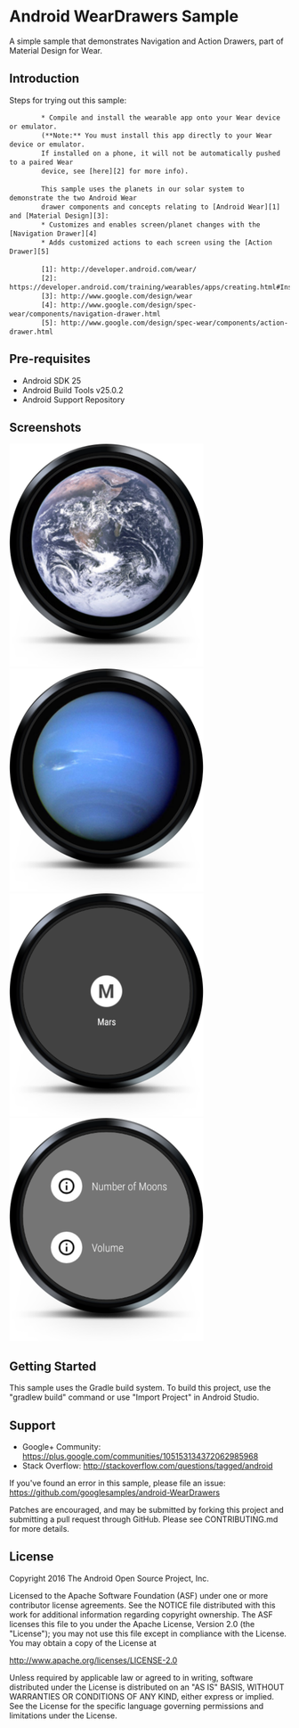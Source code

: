 
Android WearDrawers Sample
===================================

A simple sample that demonstrates Navigation and Action Drawers, part of Material Design for Wear.

Introduction
------------

Steps for trying out this sample:

            * Compile and install the wearable app onto your Wear device or emulator.
            (**Note:** You must install this app directly to your Wear device or emulator.
            If installed on a phone, it will not be automatically pushed to a paired Wear
            device, see [here][2] for more info).

            This sample uses the planets in our solar system to demonstrate the two Android Wear
            drawer components and concepts relating to [Android Wear][1] and [Material Design][3]:
            * Customizes and enables screen/planet changes with the [Navigation Drawer][4]
            * Adds customized actions to each screen using the [Action Drawer][5]

            [1]: http://developer.android.com/wear/
            [2]: https://developer.android.com/training/wearables/apps/creating.html#Install
            [3]: http://www.google.com/design/wear
            [4]: http://www.google.com/design/spec-wear/components/navigation-drawer.html
            [5]: http://www.google.com/design/spec-wear/components/action-drawer.html

Pre-requisites
--------------

- Android SDK 25
- Android Build Tools v25.0.2
- Android Support Repository

Screenshots
-------------

<img src="screenshots/wear-round-1.png" height="400" alt="Screenshot"/> <img src="screenshots/wear-round-2.png" height="400" alt="Screenshot"/> <img src="screenshots/wear-round-3.png" height="400" alt="Screenshot"/> <img src="screenshots/wear-round-4.png" height="400" alt="Screenshot"/> 

Getting Started
---------------

This sample uses the Gradle build system. To build this project, use the
"gradlew build" command or use "Import Project" in Android Studio.

Support
-------

- Google+ Community: https://plus.google.com/communities/105153134372062985968
- Stack Overflow: http://stackoverflow.com/questions/tagged/android

If you've found an error in this sample, please file an issue:
https://github.com/googlesamples/android-WearDrawers

Patches are encouraged, and may be submitted by forking this project and
submitting a pull request through GitHub. Please see CONTRIBUTING.md for more details.

License
-------

Copyright 2016 The Android Open Source Project, Inc.

Licensed to the Apache Software Foundation (ASF) under one or more contributor
license agreements.  See the NOTICE file distributed with this work for
additional information regarding copyright ownership.  The ASF licenses this
file to you under the Apache License, Version 2.0 (the "License"); you may not
use this file except in compliance with the License.  You may obtain a copy of
the License at

http://www.apache.org/licenses/LICENSE-2.0

Unless required by applicable law or agreed to in writing, software
distributed under the License is distributed on an "AS IS" BASIS, WITHOUT
WARRANTIES OR CONDITIONS OF ANY KIND, either express or implied.  See the
License for the specific language governing permissions and limitations under
the License.
